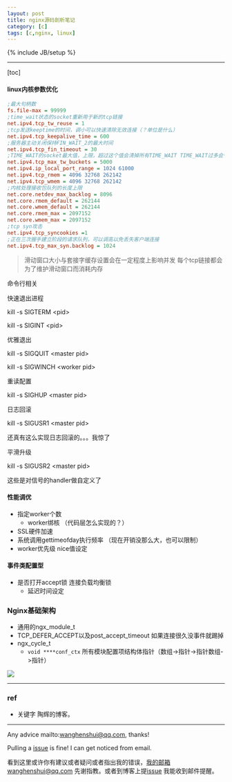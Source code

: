 ```yaml
---
layout: post
title: nginx源码剖析笔记
category: [c]
tags: [c,nginx, linux]
---
```

{% include JB/setup %}

---

[toc]

#### linux内核参数优化

```ini
;最大句柄数
fs.file-max = 99999 
;time_wait状态的socket重新用于新的tcp链接
net.ipv4.tcp_tw_reuse = 1
;tcp发送keeptime的时间，调小可以快速清除无效连接（？单位是什么）
net.ipv4.tcp_keepalive_time = 600
;服务器主动关闭保持FIN_WAIT_2的最大时间
net.ipv4.tcp_fin_timeout = 30
;TIME_WAIT的socket最大值，上限，超过这个值会清掉所有TIME_WAIT TIME_WAIT过多会卡
net.ipv4.tcp_max_tw_buckets = 5000
net.ipv4.ip_local_port_range = 1024 61000
net.ipv4.tcp_rmem = 4096 32768 262142
net.ipv4.tcp_wmem = 4096 32768 262142
;内核处理接收包队列的长度上限
net.core.netdev_max_backlog = 8096
net.core.rmem_default = 262144
net.core.wmem_default = 262144
net.core.rmem_max = 2097152
net.core.wmem_max = 2097152
;tcp syn攻击
net.ipv4.tcp_syncookies =1
;正在三次握手建立阶段的请求队列，可以调高以免丢失客户端连接
net.ipv4.tcp_max_syn.backlog = 1024
```

> 滑动窗口大小与套接字缓存设置会在一定程度上影响并发 每个tcp链接都会为了维护滑动窗口而消耗内存



命令行相关

快速退出进程

kill -s SIGTERM <pid\>  

kill -s SIGINT <pid\>

优雅退出

kill -s SIGQUIT <master pid\>

kill -s SIGWINCH <worker pid\>

重读配置

kill -s SIGHUP <master pid\>

日志回滚

kill -s SIGUSR1 <master pid\>

还真有这么实现日志回滚的。。。我惊了

平滑升级

kill -s SIGUSR2 <master pid\>

这些是对信号的handler做自定义了



#### 性能调优

- 指定worker个数
  - worker绑核 （代码层怎么实现的？）
- SSL硬件加速
- 系统调用gettimeofday执行频率 （现在开销没那么大，也可以限制）
- worker优先级 nice值设定

#### 事件类配置型

- 是否打开accept锁 连接负载均衡锁
  - 延迟时间设定

### Nginx基础架构

- 通用的ngx_module_t
- TCP_DEFER_ACCEPT以及post_accept_timeout 如果连接很久没事件就踢掉
- ngx_cycle_t
  - `void ****conf_ctx` 所有模块配置项结构体指针（数组->指针->指针数组->指针）

![](https://wanghenshui.github.io/assets/image-20200910173852125.png)

---

### ref

- 关键字 陶辉的博客。

---

Any advice mailto:wanghenshui@qq.com, thanks! 

Pulling a [issue](https://github.com/wanghenshui/wanghenshui.github.io/issues/new) is fine! I can get noticed from email.

看到这里或许你有建议或者疑问或者指出我的错误，我的邮箱wanghenshui@qq.com 先谢指教。或者到博客上提[issue](https://github.com/wanghenshui/wanghenshui.github.io/issues/new) 我能收到邮件提醒。